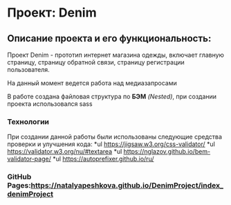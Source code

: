 # Проект: Denim

## Описание проекта и его функциональность:

Проект Denim - прототип интернет магазина одежды, включает главную страницу, страницу обратной связи, страницу регистрации пользователя.

На данный момент ведетcя работа над медиазапросами 

В работе сoздана файловая структура по **БЭМ** *(Nested)*, при создании проекта использовался  sass 

### Технологии
При создании данной работы были использованы следующие средства проверки и улучшения кода:
*ul  https://jigsaw.w3.org/css-validator/
*ul  https://validator.w3.org/nu/#textarea
*ul  https://nglazov.github.io/bem-validator-page/
*ul  https://autoprefixer.github.io/ru/

### GitHub Pages:https://natalyapeshkova.github.io/DenimProject/index_denimProject
